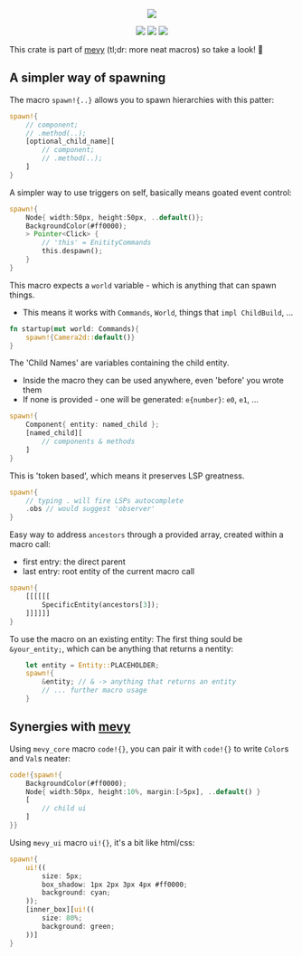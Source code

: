 <p align="center">
    <img src="https://github.com/user-attachments/assets/829a86b8-8dc4-4403-9da4-536daaefbd11">
</p>
<p align="center">
    <a href="https://github.com/dekirisu/mevy" style="position:relative"><img src="https://img.shields.io/badge/github-dekirisu/mevy-ee6677"></a>
    <a href="https://crates.io/crates/mevy_ecs" style="position:relative"><img src="https://img.shields.io/crates/v/mevy_ecs"></a>
    <a href="https://discord.gg/kevWvBuPFg" style="position:relative"><img src="https://img.shields.io/discord/515100001903312898"></a>
</p>

This crate is part of [mevy](https://github.com/dekirisu/mevy) (tl;dr: more neat macros) so take a look! 🦆



## A simpler way of spawning
The macro `spawn!{..}` allows you to spawn hierarchies with this patter:
```rust
spawn!{
    // component;
    // .method(..);
    [optional_child_name][
        // component;
        // .method(..);
    ]
}
```

A simpler way to use triggers on self, basically means goated event control:
```rust
spawn!{
    Node{ width:50px, height:50px, ..default()};
    BackgroundColor(#ff0000);
    > Pointer<Click> {
        // 'this' = EnitityCommands
        this.despawn();
    }
}
```

This macro expects a `world` variable - which is anything that can spawn things.
- This means it works with `Commands`, `World`, things that `impl ChildBuild`, ...
```rust
fn startup(mut world: Commands){
    spawn!{Camera2d::default()}
}
```

The 'Child Names' are variables containing the child entity.
- Inside the macro they can be used anywhere, even 'before' you wrote them
- If none is provided - one will be generated: `e{number}`: `e0`, `e1`, ...
```rust 
spawn!{
    Component{ entity: named_child };
    [named_child][
        // components & methods
    ]
}
``` 

This is 'token based', which means it preserves LSP greatness.
```rust
spawn!{
    // typing . will fire LSPs autocomplete
    .obs // would suggest 'observer'
}
```

Easy way to address `ancestors` through a provided array, created within a macro call:
- first entry: the direct parent
- last entry: root entity of the current macro call
```rust
spawn!{
    [[[[[[
        SpecificEntity(ancestors[3]);
    ]]]]]]
}
```

To use the macro on an existing entity: The first thing sould be `&your_entity;`, which can be anything that returns a nentity:
```rust
    let entity = Entity::PLACEHOLDER;
    spawn!{
        &entity; // & -> anything that returns an entity
        // ... further macro usage
    }
```

## Synergies with [mevy](https://github.com/dekirisu/mevy) 
Using `mevy_core` macro `code!{}`, you can pair it with `code!{}` to write `Color`s and `Val`s neater:
```rust
code!{spawn!{
    BackgroundColor(#ff0000);
    Node{ width:50px, height:10%, margin:[>5px], ..default() }
    [
        // child ui
    ]
}}
```

Using `mevy_ui` macro `ui!{}`, it's a bit like html/css:
```rust
spawn!{
    ui!((
        size: 5px;
        box_shadow: 1px 2px 3px 4px #ff0000;
        background: cyan;
    ));
    [inner_box][ui!((
        size: 80%;
        background: green;
    ))]
}
```




